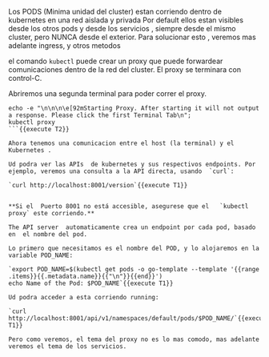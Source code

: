 Los PODS (Minima unidad del cluster) estan corriendo dentro de kubernetes en una red aislada y privada
Por default ellos estan visibles desde los otros pods y desde los servicios , siempre desde el mismo cluster, pero NUNCA desde el exterior.
Para solucionar esto , veremos mas adelante ingress, y otros metodos

 el comando `kubectl` puede crear un proxy que puede forwardear comunicaciones dentro de la red del cluster. El  proxy se terminara con control-C. 

Abriremos una segunda terminal para poder correr el proxy.

```
echo -e "\n\n\n\e[92mStarting Proxy. After starting it will not output a response. Please click the first Terminal Tab\n"; 
kubectl proxy
```{{execute T2}}

Ahora tenemos una comunicacion entre el host (la terminal) y el  Kubernetes .

Ud podra ver las APIs  de kubernetes y sus respectivos endpoints. Por ejemplo, veremos una consulta a la API directa, usando  `curl`:

`curl http://localhost:8001/version`{{execute T1}}


**Si el  Puerto 8001 no está accesible, asegurese que el   `kubectl proxy` este corriendo.**

The API server  automaticamente crea un endpoint por cada pod, basado  en  el nombre del pod.

Lo primero que necesitamos es el nombre del POD, y lo alojaremos en la variable POD_NAME:

`export POD_NAME=$(kubectl get pods -o go-template --template '{{range .items}}{{.metadata.name}}{{"\n"}}{{end}}')
echo Name of the Pod: $POD_NAME`{{execute T1}}

Ud podra acceder a esta corriendo running:

`curl http://localhost:8001/api/v1/namespaces/default/pods/$POD_NAME/`{{execute T1}}

Pero como veremos, el tema del proxy no es lo mas comodo, mas adelante veremos el tema de los servicios.
